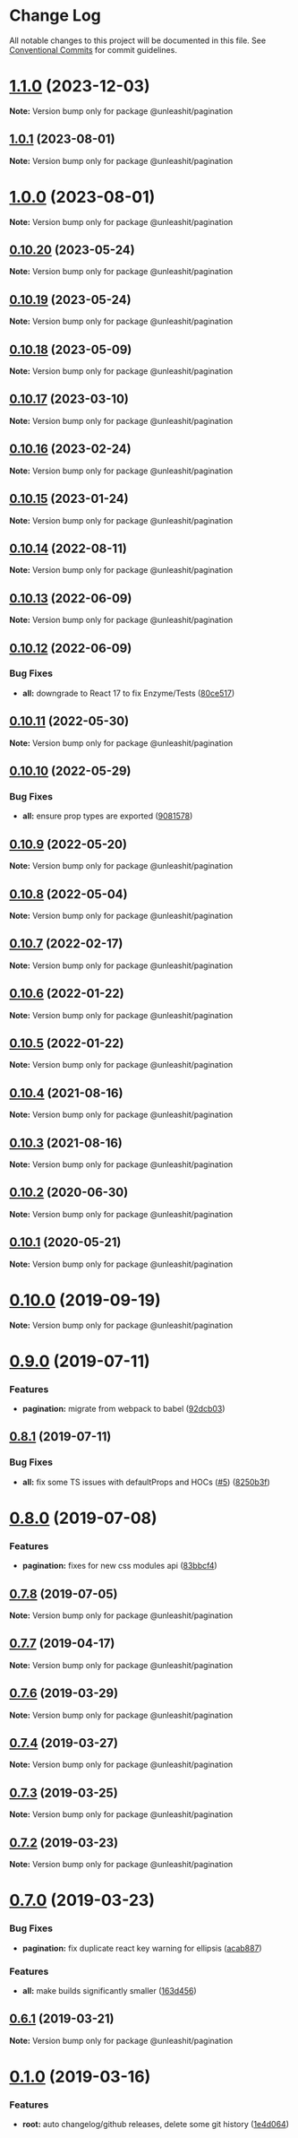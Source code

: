 # Change Log

All notable changes to this project will be documented in this file.
See [Conventional Commits](https://conventionalcommits.org) for commit guidelines.

# [1.1.0](https://github.com/unleashit/npm-library/compare/@unleashit/pagination@1.0.1...@unleashit/pagination@1.1.0) (2023-12-03)

**Note:** Version bump only for package @unleashit/pagination





## [1.0.1](https://github.com/unleashit/npm-library/compare/@unleashit/pagination@1.0.0...@unleashit/pagination@1.0.1) (2023-08-01)

**Note:** Version bump only for package @unleashit/pagination





# [1.0.0](https://github.com/unleashit/npm-library/compare/@unleashit/pagination@0.10.20...@unleashit/pagination@1.0.0) (2023-08-01)

**Note:** Version bump only for package @unleashit/pagination

## [0.10.20](https://github.com/unleashit/npm-library/compare/@unleashit/pagination@0.10.19...@unleashit/pagination@0.10.20) (2023-05-24)

**Note:** Version bump only for package @unleashit/pagination

## [0.10.19](https://github.com/unleashit/npm-library/compare/@unleashit/pagination@0.10.18...@unleashit/pagination@0.10.19) (2023-05-24)

**Note:** Version bump only for package @unleashit/pagination

## [0.10.18](https://github.com/unleashit/npm-library/compare/@unleashit/pagination@0.10.17...@unleashit/pagination@0.10.18) (2023-05-09)

**Note:** Version bump only for package @unleashit/pagination

## [0.10.17](https://github.com/unleashit/npm-library/compare/@unleashit/pagination@0.10.16...@unleashit/pagination@0.10.17) (2023-03-10)

**Note:** Version bump only for package @unleashit/pagination

## [0.10.16](https://github.com/unleashit/npm-library/compare/@unleashit/pagination@0.10.15...@unleashit/pagination@0.10.16) (2023-02-24)

**Note:** Version bump only for package @unleashit/pagination

## [0.10.15](https://github.com/unleashit/npm-library/compare/@unleashit/pagination@0.10.14...@unleashit/pagination@0.10.15) (2023-01-24)

**Note:** Version bump only for package @unleashit/pagination

## [0.10.14](https://github.com/unleashit/npm-library/compare/@unleashit/pagination@0.10.13...@unleashit/pagination@0.10.14) (2022-08-11)

**Note:** Version bump only for package @unleashit/pagination

## [0.10.13](https://github.com/unleashit/npm-library/compare/@unleashit/pagination@0.10.12...@unleashit/pagination@0.10.13) (2022-06-09)

**Note:** Version bump only for package @unleashit/pagination

## [0.10.12](https://github.com/unleashit/npm-library/compare/@unleashit/pagination@0.10.11...@unleashit/pagination@0.10.12) (2022-06-09)

### Bug Fixes

- **all:** downgrade to React 17 to fix Enzyme/Tests ([80ce517](https://github.com/unleashit/npm-library/commit/80ce517e1e65d7a6b7de0e20d47e19d4750482b7))

## [0.10.11](https://github.com/unleashit/npm-library/compare/@unleashit/pagination@0.10.10...@unleashit/pagination@0.10.11) (2022-05-30)

**Note:** Version bump only for package @unleashit/pagination

## [0.10.10](https://github.com/unleashit/npm-library/compare/@unleashit/pagination@0.10.9...@unleashit/pagination@0.10.10) (2022-05-29)

### Bug Fixes

- **all:** ensure prop types are exported ([9081578](https://github.com/unleashit/npm-library/commit/9081578541726c7309a7843606fa13eb66ca192d))

## [0.10.9](https://github.com/unleashit/npm-library/compare/@unleashit/pagination@0.10.8...@unleashit/pagination@0.10.9) (2022-05-20)

**Note:** Version bump only for package @unleashit/pagination

## [0.10.8](https://github.com/unleashit/npm-library/compare/@unleashit/pagination@0.10.7...@unleashit/pagination@0.10.8) (2022-05-04)

**Note:** Version bump only for package @unleashit/pagination

## [0.10.7](https://github.com/unleashit/npm-library/compare/@unleashit/pagination@0.10.6...@unleashit/pagination@0.10.7) (2022-02-17)

**Note:** Version bump only for package @unleashit/pagination

## [0.10.6](https://github.com/unleashit/npm-library/compare/@unleashit/pagination@0.10.5...@unleashit/pagination@0.10.6) (2022-01-22)

**Note:** Version bump only for package @unleashit/pagination

## [0.10.5](https://github.com/unleashit/npm-library/compare/@unleashit/pagination@0.10.4...@unleashit/pagination@0.10.5) (2022-01-22)

**Note:** Version bump only for package @unleashit/pagination

## [0.10.4](https://github.com/unleashit/npm-library/compare/@unleashit/pagination@0.10.3...@unleashit/pagination@0.10.4) (2021-08-16)

**Note:** Version bump only for package @unleashit/pagination

## [0.10.3](https://github.com/unleashit/npm-library/compare/@unleashit/pagination@0.10.2...@unleashit/pagination@0.10.3) (2021-08-16)

**Note:** Version bump only for package @unleashit/pagination

## [0.10.2](https://github.com/unleashit/npm-library/compare/@unleashit/pagination@0.10.1...@unleashit/pagination@0.10.2) (2020-06-30)

**Note:** Version bump only for package @unleashit/pagination

## [0.10.1](https://github.com/unleashit/npm-library/compare/@unleashit/pagination@0.10.0...@unleashit/pagination@0.10.1) (2020-05-21)

**Note:** Version bump only for package @unleashit/pagination

# [0.10.0](https://github.com/unleashit/npm-library/compare/@unleashit/pagination@0.9.1...@unleashit/pagination@0.10.0) (2019-09-19)

**Note:** Version bump only for package @unleashit/pagination

# [0.9.0](https://github.com/unleashit/npm-library/compare/@unleashit/pagination@0.8.1...@unleashit/pagination@0.9.0) (2019-07-11)

### Features

- **pagination:** migrate from webpack to babel ([92dcb03](https://github.com/unleashit/npm-library/commit/92dcb03))

## [0.8.1](https://github.com/unleashit/npm-library/compare/@unleashit/pagination@0.8.0...@unleashit/pagination@0.8.1) (2019-07-11)

### Bug Fixes

- **all:** fix some TS issues with defaultProps and HOCs ([#5](https://github.com/unleashit/npm-library/issues/5)) ([8250b3f](https://github.com/unleashit/npm-library/commit/8250b3f))

# [0.8.0](https://github.com/unleashit/npm-library/compare/@unleashit/pagination@0.7.8...@unleashit/pagination@0.8.0) (2019-07-08)

### Features

- **pagination:** fixes for new css modules api ([83bbcf4](https://github.com/unleashit/npm-library/commit/83bbcf4))

## [0.7.8](https://github.com/unleashit/npm-library/compare/@unleashit/pagination@0.7.7...@unleashit/pagination@0.7.8) (2019-07-05)

**Note:** Version bump only for package @unleashit/pagination

## [0.7.7](https://github.com/unleashit/npm-library/compare/@unleashit/pagination@0.7.6...@unleashit/pagination@0.7.7) (2019-04-17)

**Note:** Version bump only for package @unleashit/pagination

## [0.7.6](https://github.com/unleashit/npm-library/compare/@unleashit/pagination@0.7.4...@unleashit/pagination@0.7.6) (2019-03-29)

**Note:** Version bump only for package @unleashit/pagination

## [0.7.4](https://github.com/unleashit/npm-library/compare/@unleashit/pagination@0.7.3...@unleashit/pagination@0.7.4) (2019-03-27)

**Note:** Version bump only for package @unleashit/pagination

## [0.7.3](https://github.com/unleashit/npm-library/compare/@unleashit/pagination@0.7.2...@unleashit/pagination@0.7.3) (2019-03-25)

**Note:** Version bump only for package @unleashit/pagination

## [0.7.2](https://github.com/unleashit/npm-library/compare/@unleashit/pagination@0.7.0...@unleashit/pagination@0.7.2) (2019-03-23)

**Note:** Version bump only for package @unleashit/pagination

# [0.7.0](https://github.com/unleashit/npm-library/compare/@unleashit/pagination@0.6.1...@unleashit/pagination@0.7.0) (2019-03-23)

### Bug Fixes

- **pagination:** fix duplicate react key warning for ellipsis ([acab887](https://github.com/unleashit/npm-library/commit/acab887))

### Features

- **all:** make builds significantly smaller ([163d456](https://github.com/unleashit/npm-library/commit/163d456))

## [0.6.1](https://github.com/unleashit/npm-library/compare/@unleashit/pagination@0.1.0...@unleashit/pagination@0.6.1) (2019-03-21)

**Note:** Version bump only for package @unleashit/pagination

# [0.1.0](https://github.com/unleashit/npm-library/compare/@unleashit/pagination@0.0.9...@unleashit/pagination@0.1.0) (2019-03-16)

### Features

- **root:** auto changelog/github releases, delete some git history ([1e4d064](https://github.com/unleashit/npm-library/commit/1e4d064))
